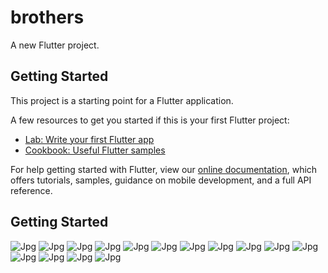 # brothers

A new Flutter project.

## Getting Started

This project is a starting point for a Flutter application.

A few resources to get you started if this is your first Flutter project:

- [Lab: Write your first Flutter app](https://flutter.dev/docs/get-started/codelab)
- [Cookbook: Useful Flutter samples](https://flutter.dev/docs/cookbook)

For help getting started with Flutter, view our
[online documentation](https://flutter.dev/docs), which offers tutorials,
samples, guidance on mobile development, and a full API reference.

## Getting Started

![Jpg](https://github.com/ourflutter/brothers/blob/master/Screens/001.jpg "Page 001")
![Jpg](https://github.com/ourflutter/brothers/blob/master/Screens/002.jpg "Page 002")
![Jpg](https://github.com/ourflutter/brothers/blob/master/Screens/003.jpg "Page 003")
![Jpg](https://github.com/ourflutter/brothers/blob/master/Screens/004.jpg "Page 004")
![Jpg](https://github.com/ourflutter/brothers/blob/master/Screens/005.jpg "Page 005")
![Jpg](https://github.com/ourflutter/brothers/blob/master/Screens/006.jpg "Page 006")
![Jpg](https://github.com/ourflutter/brothers/blob/master/Screens/007.jpg "Page 007")
![Jpg](https://github.com/ourflutter/brothers/blob/master/Screens/008.jpg "Page 008")
![Jpg](https://github.com/ourflutter/brothers/blob/master/Screens/009.jpg "Page 009")
![Jpg](https://github.com/ourflutter/brothers/blob/master/Screens/010.jpg "Page 010")
![Jpg](https://github.com/ourflutter/brothers/blob/master/Screens/011.jpg "Page 011")
![Jpg](https://github.com/ourflutter/brothers/blob/master/Screens/012.jpg "Page 012")
![Jpg](https://github.com/ourflutter/brothers/blob/master/Screens/013.jpg "Page 013")
![Jpg](https://github.com/ourflutter/brothers/blob/master/Screens/014.jpg "Page 014")
![Jpg](https://github.com/ourflutter/brothers/blob/master/Screens/015.jpg "Page 015")
